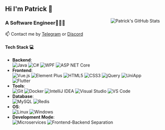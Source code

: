 ## Hi I'm Patrick 👋

<img style="max-width: 450px" align="right" src="https://github-readme-stats.vercel.app/api?username=patrick12138&show_icons=true&theme=buefy&include_all_commits=true&hide=contribs,issues" alt="Patrick's GitHub Stats"/>

### A Software Engineer👨🏻‍💻
📫 Contact me by  [Telegram](https://t.me/Patrick12138) or [Discord](https://discord.com/users/692627283286163458)

#### Tech Stack 💻
- **Backend**:  
  ![Java](https://img.shields.io/badge/Java-ED8B00?style=flat&logo=java&logoColor=white) ![C#](https://img.shields.io/badge/C%23-239120?style=flat&logo=c-sharp&logoColor=white)  ![WPF](https://img.shields.io/badge/WPF-512BD4?style=flat&logo=dotnet&logoColor=white) ![ASP NET Core](https://img.shields.io/badge/ASP.NET%20Core-512BD4?style=flat&logo=dotnet&logoColor=white)
- **Frontend**:  
  ![Vue.js](https://img.shields.io/badge/Vue.js-35495E?style=flat&logo=vue.js&logoColor=4FC08D) ![Element Plus](https://img.shields.io/badge/Element%20Plus-409EFF?style=flat&logo=element&logoColor=white) ![HTML5](https://img.shields.io/badge/HTML5-E34F26?style=flat&logo=html5&logoColor=white) ![CSS3](https://img.shields.io/badge/CSS3-1572B6?style=flat&logo=css3&logoColor=white) ![jQuery](https://img.shields.io/badge/jQuery-0769AD?style=flat&logo=jquery&logoColor=white) ![UniApp](https://img.shields.io/badge/UniApp-2BD860?style=flat&logo=uniapp&logoColor=white) ![Flutter](https://img.shields.io/badge/Flutter-02569B?style=flat&logo=flutter&logoColor=white)
- **Tools**:  
  ![Git](https://img.shields.io/badge/Git-F05032?style=flat&logo=git&logoColor=white) ![Docker](https://img.shields.io/badge/Docker-2496ED?style=flat&logo=docker&logoColor=white) ![IntelliJ IDEA](https://img.shields.io/badge/IntelliJ%20IDEA-000000?style=flat&logo=intellij-idea&logoColor=white) ![Visual Studio](https://img.shields.io/badge/Visual%20Studio-5C2D91?style=flat&logo=visual-studio&logoColor=white) ![VS Code](https://img.shields.io/badge/VS%20Code-007ACC?style=flat&logo=visual-studio-code&logoColor=white) 
- **Database**:  
  ![MySQL](https://img.shields.io/badge/MySQL-4479A1?style=flat&logo=mysql&logoColor=white) ![Redis](https://img.shields.io/badge/Redis-DC382D?style=flat&logo=redis&logoColor=white)
- **OS**:  
  ![Linux](https://img.shields.io/badge/Linux-FCC624?style=flat&logo=linux&logoColor=black) ![Windows](https://img.shields.io/badge/Windows-0078D6?style=flat&logo=windows&logoColor=white)
- **Development Mode**:  
  ![Microservices](https://img.shields.io/badge/Microservices-20232A?style=flat&logo=microservices&logoColor=white) ![Frontend-Backend Separation](https://img.shields.io/badge/Frontend--Backend%20Separation-20232A?style=flat&logo=web&logoColor=white)
